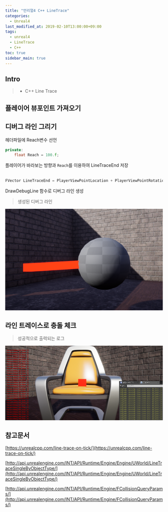 ```yaml
---
title: "언리얼4 C++ LineTrace"
categories: 
  - Unreal4
last_modified_at: 2019-02-10T13:00:00+09:00
tags: 
  - unreal4 
  - LineTrace
  - C++
toc: true
sidebar_main: true
---
```


## Intro

> - C++ Line Trace


## 플레이어 뷰포인트 가져오기

<script src="https://gist.github.com/lesslate/0cdf01eb984ca3eaa4274ed872228a92.js"></script>


## 디버그 라인 그리기

헤더파일에 Reach변수 선언

```cpp
private:
	float Reach = 100.f;
```

플레이어가 바라보는 방향과 `Reach`를 이용하여 LineTraceEnd 저장

```cpp

FVector LineTraceEnd = PlayerViewPointLocation + PlayerViewPointRotation.Vector()*Reach;

```

DrawDebugLine 함수로 디버그 라인 생성 

<script src="https://gist.github.com/lesslate/5837e1ae5b667efed571282ea4804333.js"></script>

> 생성된 디버그 라인

![1](https://github.com/lesslate/lesslate.github.io/blob/master/assets/img/Unreal/Linetrace/1.png?raw=true)

## 라인 트레이스로 충돌 체크

<script src="https://gist.github.com/lesslate/ce9a9b717da5d2651458f9122c8a335e.js"></script>


> 성공적으로 출력되는 로그

![2](https://github.com/lesslate/lesslate.github.io/blob/master/assets/img/Unreal/Linetrace/2.png?raw=true)



## 참고문서

[https://unrealcpp.com/line-trace-on-tick/](https://unrealcpp.com/line-trace-on-tick/)

[http://api.unrealengine.com/INT/API/Runtime/Engine/Engine/UWorld/LineTraceSingleByObjectType/](http://api.unrealengine.com/INT/API/Runtime/Engine/Engine/UWorld/LineTraceSingleByObjectType/)

[http://api.unrealengine.com/INT/API/Runtime/Engine/FCollisionQueryParams/](http://api.unrealengine.com/INT/API/Runtime/Engine/FCollisionQueryParams/)
